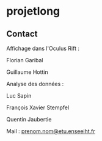 # projetlong

## Contact
Affichage dans l'Oculus Rift : 

Florian Garibal 

Guillaume Hottin


Analyse des données :

Luc Sapin 

François Xavier Stempfel

Quentin Jaubertie

Mail : prenom.nom@etu.enseeiht.fr
